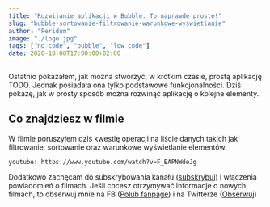 ```yaml
---
title: "Rozwijanie aplikacji w Bubble. To naprawdę proste!"
slug: "bubble-sortowanie-filtrowanie-warunkowe-wyswietlanie"
author: "Feridum"
image: "./logo.jpg"
tags: ["no code", "bubble", "low code"]
date: 2020-10-08T17:00:00+02:00
---
```


Ostatnio pokazałem, jak można stworzyć, w krótkim czasie, prostą aplikację TODO. Jednak posiadała ona tylko podstawowe funkcjonalności. Dziś pokażę, jak w prosty sposób można rozwinąć aplikację o kolejne elementy.

<!--more-->

## Co znajdziesz w filmie

W filmie poruszyłem dziś kwestię operacji na liście danych takich jak filtrowanie, sortowanie oraz warunkowe wyświetlanie elementów.

`youtube: https://www.youtube.com/watch?v=F_EAPNWdeJg`

Dodatkowo zachęcam do subskrybowania kanału ([subskrybuj](https://www.youtube.com/channel/UCooPcxqwzgbQUpnh4FAoZpw?sub_confirmation=1)) i włączenia powiadomień o filmach. Jeśli chcesz otrzymywać informacje o nowych filmach, to obserwuj mnie na FB ([Polub fanpage](https://www.facebook.com/fsgeekk)) i na Twitterze ([Obserwuj](https://twitter.com/fsgeek_pl))